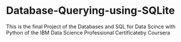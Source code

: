 # Database-Querying-using-SQLite
This is the final Project of the Databases and SQL for Data Scince with Python of the IBM Data Science Professional Certificateby Coursera 
